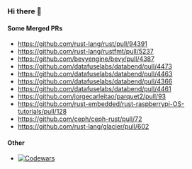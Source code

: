 ### Hi there 👋

#### Some Merged PRs

* https://github.com/rust-lang/rust/pull/94391
* https://github.com/rust-lang/rustfmt/pull/5237
* https://github.com/bevyengine/bevy/pull/4387
* https://github.com/datafuselabs/databend/pull/4473
* https://github.com/datafuselabs/databend/pull/4463
* https://github.com/datafuselabs/databend/pull/4366
* https://github.com/datafuselabs/databend/pull/4461
* https://github.com/jorgecarleitao/parquet2/pull/93
* https://github.com/rust-embedded/rust-raspberrypi-OS-tutorials/pull/128
* https://github.com/ceph/ceph-rust/pull/72
* https://github.com/rust-lang/glacier/pull/602

#### Other
* [![Codewars][codewars_badge]][codewars_profile]

<!--
Here are some ideas to get you started:

- 🔭 I’m currently working on ...
- 🌱 I’m currently learning ...
- 👯 I’m looking to collaborate on ...
- 🤔 I’m looking for help with ...
- 💬 Ask me about ...
- 📫 How to reach me: ...
- 😄 Pronouns: ...
- ⚡ Fun fact: ...
-->

[codewars_badge]: https://www.codewars.com/users/lightning1141/badges/small
[codewars_profile]: https://www.codewars.com/users/lightning1141
